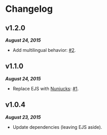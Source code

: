 Changelog
=========

v1.2.0
------

***August 24, 2015***

- Add multilingual behavior: [\#2](https://github.com/ahaasler/hexo-generator-multilingual-feed/issues/2 "Add multilingual behavior").

v1.1.0
------

***August 24, 2015***

- Replace EJS with [Nunjucks](https://mozilla.github.io/nunjucks/ "A rich and powerful templating language for JavaScript"): [\#1](https://github.com/ahaasler/hexo-generator-multilingual-feed/issues/1 "Migrate to Nunjucks").

v1.0.4
------

***August 23, 2015***

- Update dependencies (leaving EJS aside).

